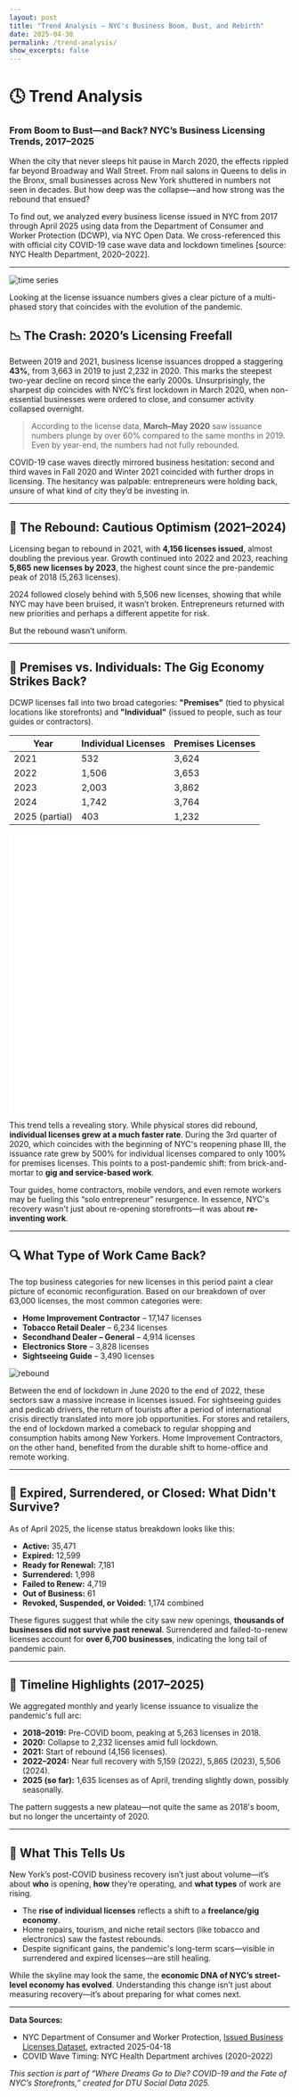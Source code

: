 ```yaml
---
layout: post
title: "Trend Analysis — NYC's Business Boom, Bust, and Rebirth"
date: 2025-04-30
permalink: /trend-analysis/
show_excerpts: false
---
```


# 🕓 Trend Analysis  
### From Boom to Bust—and Back? NYC’s Business Licensing Trends, 2017–2025

When the city that never sleeps hit pause in March 2020, the effects rippled far beyond Broadway and Wall Street. From nail salons in Queens to delis in the Bronx, small businesses across New York shuttered in numbers not seen in decades. But how deep was the collapse—and how strong was the rebound that ensued?

To find out, we analyzed every business license issued in NYC from 2017 through April 2025 using data from the Department of Consumer and Worker Protection (DCWP), via NYC Open Data. We cross-referenced this with official city COVID-19 case wave data and lockdown timelines [source: NYC Health Department, 2020–2022].

---


![time series](assets/images/NYC_License_Issuance_COVID_Milestones.png)


Looking at the license issuance numbers gives a clear picture of a multi-phased story that coincides with the evolution of the pandemic.

## 📉 The Crash: 2020’s Licensing Freefall

Between 2019 and 2021, business license issuances dropped a staggering **43%**, from 3,663 in 2019 to just 2,232 in 2020. This marks the steepest two-year decline on record since the early 2000s. Unsurprisingly, the sharpest dip coincides with NYC’s first lockdown in March 2020, when non-essential businesses were ordered to close, and consumer activity collapsed overnight.

> According to the license data, **March–May 2020** saw issuance numbers plunge by over 60% compared to the same months in 2019. Even by year-end, the numbers had not fully rebounded.

COVID-19 case waves directly mirrored business hesitation: second and third waves in Fall 2020 and Winter 2021 coincided with further drops in licensing. The hesitancy was palpable: entrepreneurs were holding back, unsure of what kind of city they’d be investing in.

---

## 🔁 The Rebound: Cautious Optimism (2021–2024)

Licensing began to rebound in 2021, with **4,156 licenses issued**, almost doubling the previous year. Growth continued into 2022 and 2023, reaching **5,865 new licenses by 2023**, the highest count since the pre-pandemic peak of 2018 (5,263 licenses).

2024 followed closely behind with 5,506 new licenses, showing that while NYC may have been bruised, it wasn’t broken. Entrepreneurs returned with new priorities and perhaps a different appetite for risk.

But the rebound wasn’t uniform.

---

## 👤 Premises vs. Individuals: The Gig Economy Strikes Back?

DCWP licenses fall into two broad categories: **"Premises"** (tied to physical locations like storefronts) and **"Individual"** (issued to people, such as tour guides or contractors).

| Year | Individual Licenses | Premises Licenses |
|------|----------------------|-------------------|
| 2021 | 532                  | 3,624             |
| 2022 | 1,506                | 3,653             |
| 2023 | 2,003                | 3,862             |
| 2024 | 1,742                | 3,764             |
| 2025 (partial) | 403        | 1,232             |

<iframe src="/assets/images/quarterly_pct_change_covid_timeline.html" style="width:50%; height:500px; border:none;"></iframe>

This trend tells a revealing story. While physical stores did rebound, **individual licenses grew at a much faster rate**. During the 3rd quarter of 2020, which coincides with the beginning of NYC's reopening phase III, the issuance rate grew by 500% for individual licenses compared to only 100% for premises licenses. This points to a post-pandemic shift: from brick-and-mortar to **gig and service-based work**.

Tour guides, home contractors, mobile vendors, and even remote workers may be fueling this “solo entrepreneur” resurgence. In essence, NYC's recovery wasn't just about re-opening storefronts—it was about **re-inventing work**.

---

## 🔍 What Type of Work Came Back?

The top business categories for new licenses in this period paint a clear picture of economic reconfiguration. Based on our breakdown of over 63,000 licenses, the most common categories were:

- **Home Improvement Contractor** – 17,147 licenses  
- **Tobacco Retail Dealer** – 6,234 licenses  
- **Secondhand Dealer – General** – 4,914 licenses  
- **Electronics Store** – 3,828 licenses  
- **Sightseeing Guide** – 3,490 licenses



![rebound](assets/images/rebound.png)

Between the end of lockdown in June 2020 to the end of 2022, these sectors saw a massive increase in licenses issued. For sightseeing guides and pedicab drivers, the return of tourists after a period of international crisis directly translated into more job opportunities. For stores and retailers, the end of lockdown marked a comeback to regular shopping and consumption habits among New Yorkers. Home Improvement Contractors, on the other hand, benefited from the durable shift to home-office and remote working.

---

## 🛑 Expired, Surrendered, or Closed: What Didn't Survive?

As of April 2025, the license status breakdown looks like this:

- **Active:** 35,471  
- **Expired:** 12,599  
- **Ready for Renewal:** 7,181  
- **Surrendered:** 1,998  
- **Failed to Renew:** 4,719  
- **Out of Business:** 61  
- **Revoked, Suspended, or Voided:** 1,174 combined

These figures suggest that while the city saw new openings, **thousands of businesses did not survive past renewal**. Surrendered and failed-to-renew licenses account for **over 6,700 businesses**, indicating the long tail of pandemic pain.

---

## 📆 Timeline Highlights (2017–2025)

We aggregated monthly and yearly license issuance to visualize the pandemic's full arc:

- **2018–2019:** Pre-COVID boom, peaking at 5,263 licenses in 2018.  
- **2020:** Collapse to 2,232 licenses amid full lockdown.  
- **2021:** Start of rebound (4,156 licenses).  
- **2022–2024:** Near full recovery with 5,159 (2022), 5,865 (2023), 5,506 (2024).  
- **2025 (so far):** 1,635 licenses as of April, trending slightly down, possibly seasonally.

The pattern suggests a new plateau—not quite the same as 2018's boom, but no longer the uncertainty of 2020.

---

## 🧭 What This Tells Us

New York’s post-COVID business recovery isn’t just about volume—it’s about **who** is opening, **how** they’re operating, and **what types** of work are rising.

- The **rise of individual licenses** reflects a shift to a **freelance/gig economy**.
- Home repairs, tourism, and niche retail sectors (like tobacco and electronics) saw the fastest rebounds.
- Despite significant gains, the pandemic's long-term scars—visible in surrendered and expired licenses—are still healing.

While the skyline may look the same, the **economic DNA of NYC’s street-level economy has evolved**. Understanding this change isn’t just about measuring recovery—it’s about preparing for what comes next.

---

**Data Sources:**

- NYC Department of Consumer and Worker Protection, [Issued Business Licenses Dataset](https://data.cityofnewyork.us/Business/Issued-Licenses/8h5e-5nd9), extracted 2025-04-18  
- COVID Wave Timing: NYC Health Department archives (2020–2022)

*This section is part of “Where Dreams Go to Die? COVID-19 and the Fate of NYC’s Storefronts,” created for DTU Social Data 2025.*

